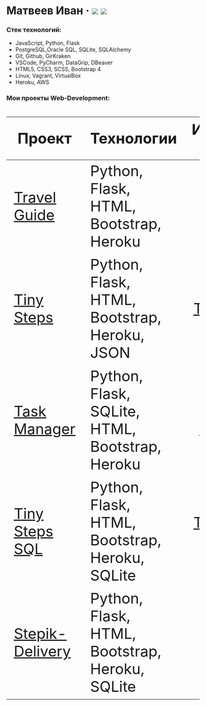 # Матвеев Иван &middot; [![](https://img.shields.io/badge/resume-hh-red)](https://lobnya.hh.ru/resume/5ea62208ff01a2a4290039ed1f354774426b73) [![](https://img.shields.io/badge/-codewars-%23952c1f)](https://www.codewars.com/users/vandev421)

### Стек технологий:
- JavaScript, Python, Flask
- PostgreSQL,Oracle SQL, SQLite, SQLAlchemy
- Git, Github, GirKraken
- VSCode, PyCharm, DataGrip, DBeaver
- HTML5, CSS3, SCSS, Bootstrap 4
- Linux, Vagrant, VirtualBox
- Heroku, AWS

### Мои проекты Web-Development:
<div class="w3-responsive">
<font size="12px">
<table style="font-size: 80%" width="100%" class="w3-table-all notranslate" id="myTable">
<thead>
<tr class="w3-white">
<th width="25%">Проект</th>
<th width="50%">Технологии</th>
<th width="25%">Исходный код</th>
</tr>
</thead>
<tbody>
<tr>
<td><a href="https://stepik-travel-guide.herokuapp.com/">Travel Guide</a></td>
<td>Python, Flask, HTML, Bootstrap, Heroku </td>
<td align="center"><a href="https://github.com/im-vanich/travel">Travel Guide</a></td>
</tr>
<tr>
<td><a href="https://tiny-steps.herokuapp.com/">Tiny Steps</a></td>
<td>Python, Flask, HTML, Bootstrap, Heroku, JSON </td>
<td align="center"><a href="https://github.com/im-vanich/TinySteps">Tiny Steps</a></td>
</tr>
<tr>
<td><a href="https://simple-todo-master.herokuapp.com/">Task Manager</a></td>
<td>Python, Flask, SQLite, HTML, Bootstrap, Heroku </td>
<td align="center"><a href="https://github.com/im-vanich/Task_Manager">Task Manager</a></td>
</tr>
<tr>
<td><a href="https://tiny-steps.herokuapp.com/">Tiny Steps SQL</a></td>
<td> Python, Flask, HTML, Bootstrap, Heroku, SQLite </td>
<td align="center"><a href="https://github.com/im-vanich/Tiny-Steps-SQL">Tiny Steps SQL</a></td>
</tr>
<tr>
<td><a href="https://stepik-delivery.herokuapp.com/">Stepik-Delivery</a></td>
<td> Python, Flask, HTML, Bootstrap, Heroku, SQLite </td>
<td align="center"><a href="https://github.com/im-vanich/stepik-delivery">Stepik-delivery</a></td>
</tr>
</tbody>
</table>
</font>
</div>
</br>
  
  
